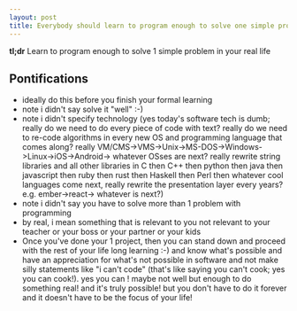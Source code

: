 ```yaml
---
layout: post
title: Everybody should learn to program enough to solve one simple problem in their real life
---
```


**tl;dr** Learn to program enough to solve 1 simple problem in your real life

## Pontifications

* ideally do this before you finish your formal learning
* note i didn't say solve it "well" :-)
* note i didn't specify technology (yes today's software tech is dumb; really do we need to do every piece of code with text? really do we need to re-code algorithms in every new OS and programming language that comes along? really VM/CMS->VMS->Unix->MS-DOS->Windows->Linux->iOS->Android-> whatever OSses are next? really rewrite string libraries and all other libraries in C then C++ then python then java then javascript then ruby then rust then Haskell then Perl then whatever cool languages come next, really rewrite the presentation layer every years? e.g. ember->react-> whatever is next?)
* note i didn't say you have to solve more than 1 problem with programming
* by real, i mean something that is relevant to you not relevant to your teacher or your boss or your partner or your kids
* Once you've done your 1 project, then you can stand down and proceed with the rest of your life long learning :-) and know what's possible and have an appreciation for what's not possible in software and not make silly statements like "i can't code" (that's like saying you can't cook; yes you can cook!). yes you can ! maybe not well but enough to do something real! and it's truly possible! but you don't have to do it forever and it doesn't have to be the focus of your life!